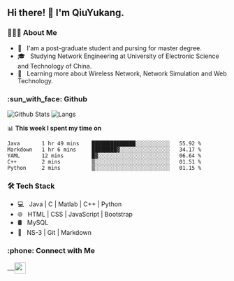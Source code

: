 <h2> Hi there! 👋 I'm QiuYukang.</h2>

<h3> 👨🏻‍💻 About Me </h3>

- 💼 &nbsp; I'am a post-graduate student and pursing for master degree.
- 🎓 &nbsp; Studying Network Engineering at University of Electronic Science and Technology of China.
- 🌱 &nbsp; Learning more about Wireless Network, Network Simulation and Web Technology.

<h3> :sun_with_face: Github</h3>

![Github Stats](https://github-readme-stats.vercel.app/api?username=QiuYukang&count_private=true&show_icons=true&hide=stars)
![Langs](https://github-readme-stats.vercel.app/api/top-langs/?username=QiuYukang&layout=compact)

📊 **This week I spent my time on**
<!--START_SECTION:waka-->
```text
Java       1 hr 49 mins    ██████████████░░░░░░░░░░░   55.92 % 
Markdown   1 hr 6 mins     ████████▓░░░░░░░░░░░░░░░░   34.17 % 
YAML       12 mins         █▓░░░░░░░░░░░░░░░░░░░░░░░   06.64 % 
C++        2 mins          ▒░░░░░░░░░░░░░░░░░░░░░░░░   01.51 % 
Python     2 mins          ▒░░░░░░░░░░░░░░░░░░░░░░░░   01.15 % 
```
<!--END_SECTION:waka-->

<h3>🛠 Tech Stack</h3>

- 💻 &nbsp; Java | C | Matlab | C++ | Python
- 🌐 &nbsp; HTML | CSS | JavaScript | Bootstrap
- 🛢  &nbsp; MySQL
- 🔧 &nbsp; NS-3 | Git | Markdown

<h3> :phone: Connect with Me </h3>

<a href="mailto:b612n@qq.com">
   &nbsp;  &nbsp;
  <img align="center" width="26px" src="https://github.com/TheDudeThatCode/TheDudeThatCode/blob/master/Assets/Gmail.svg" />
</a>
